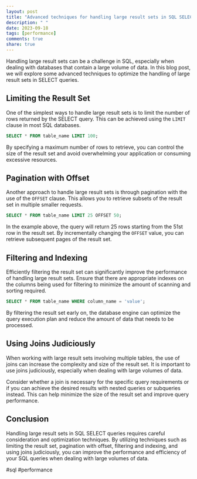 ```yaml
---
layout: post
title: "Advanced techniques for handling large result sets in SQL SELECT"
description: " "
date: 2023-09-18
tags: [performance]
comments: true
share: true
---
```


Handling large result sets can be a challenge in SQL, especially when dealing with databases that contain a large volume of data. In this blog post, we will explore some advanced techniques to optimize the handling of large result sets in SELECT queries.

## Limiting the Result Set

One of the simplest ways to handle large result sets is to limit the number of rows returned by the SELECT query. This can be achieved using the `LIMIT` clause in most SQL databases.

```sql
SELECT * FROM table_name LIMIT 100;
```

By specifying a maximum number of rows to retrieve, you can control the size of the result set and avoid overwhelming your application or consuming excessive resources.

## Pagination with Offset

Another approach to handle large result sets is through pagination with the use of the `OFFSET` clause. This allows you to retrieve subsets of the result set in multiple smaller requests.

```sql
SELECT * FROM table_name LIMIT 25 OFFSET 50;
```

In the example above, the query will return 25 rows starting from the 51st row in the result set. By incrementally changing the `OFFSET` value, you can retrieve subsequent pages of the result set.

## Filtering and Indexing

Efficiently filtering the result set can significantly improve the performance of handling large result sets. Ensure that there are appropriate indexes on the columns being used for filtering to minimize the amount of scanning and sorting required.

```sql
SELECT * FROM table_name WHERE column_name = 'value';
```

By filtering the result set early on, the database engine can optimize the query execution plan and reduce the amount of data that needs to be processed.

## Using Joins Judiciously

When working with large result sets involving multiple tables, the use of joins can increase the complexity and size of the result set. It is important to use joins judiciously, especially when dealing with large volumes of data.

Consider whether a join is necessary for the specific query requirements or if you can achieve the desired results with nested queries or subqueries instead. This can help minimize the size of the result set and improve query performance.

## Conclusion

Handling large result sets in SQL SELECT queries requires careful consideration and optimization techniques. By utilizing techniques such as limiting the result set, pagination with offset, filtering and indexing, and using joins judiciously, you can improve the performance and efficiency of your SQL queries when dealing with large volumes of data.

#sql #performance